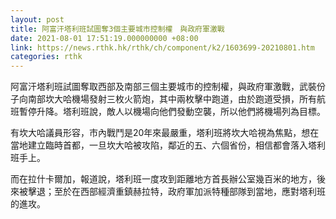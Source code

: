 ```yaml
---
layout: post
title: 阿富汗塔利班試圖奪3個主要城市控制權　與政府軍激戰
date: 2021-08-01 17:51:19.000000000 +08:00
link: https://news.rthk.hk/rthk/ch/component/k2/1603699-20210801.htm
categories: rthk
---
```


阿富汗塔利班試圖奪取西部及南部三個主要城市的控制權，與政府軍激戰，武裝份子向南部坎大哈機場發射三枚火箭炮，其中兩枚擊中跑道，由於跑道受損，所有航班暫停升降。塔利班說，敵人以機場向他們發動空襲，所以他們將機場列為目標。

有坎大哈議員形容，市內戰鬥是20年來最嚴重，塔利班將坎大哈視為焦點，想在當地建立臨時首都，一旦坎大哈被攻陷，鄰近的五、六個省份，相信都會落入塔利班手上。

而在拉什卡爾加，報道說，塔利班一度攻到距離地方首長辦公室幾百米的地方，後來被擊退；至於在西部經濟重鎮赫拉特，政府軍加派特種部隊到當地，應對塔利班的進攻。
